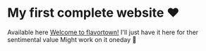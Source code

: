 # My first complete website ❤️
Available here [Welcome to flavortown!](https://mecies.github.io/my-first-website/)
I'll just have it here for ther sentimental value
Might work on it oneday 🤺 
